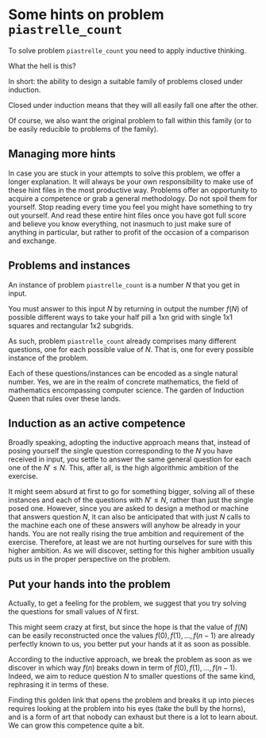# Some hints on problem `piastrelle_count`

To solve problem `piastrelle_count` you need to apply inductive thinking.

What the hell is this?

In short: the ability to design a suitable family of problems closed under induction.


Closed under induction means that they will all easily fall one after the other.

Of course, we also want the original problem to fall within this family (or to be easily reducible to problems of the family).

## Managing more hints

In case you are stuck in your attempts to solve this problem, we offer a longer explanation. It will always be your own responsibility to make use of these hint files in the most productive way. Problems offer an opportunity to acquire a competence or grab a general methodology. Do not spoil them for yourself. Stop reading every time you feel you might have something to try out yourself. And read these entire hint files once you have got full score and believe you know everything, not inasmuch to just make sure of anything in particular, but rather to profit of the occasion of a comparison and exchange.

## Problems and instances

An instance of problem `piastrelle_count` is a number $N$ that you get in input.

You must answer to this input $N$ by returning in output the number $f(N)$ of possible different ways to take your half pill a 1xn grid with single 1x1 squares and rectangular 1x2 subgrids.

As such, problem `piastrelle_count` already comprises many different questions, one for each possible value of $N$. That is, one for every possible instance of the problem.

Each of these questions/instances can be encoded as a single natural number. Yes, we are in the realm of concrete mathematics, the field of mathematics encompassing computer science. The garden of Induction Queen that rules over these lands. 

## Induction as an active competence

Broadly speaking, adopting the inductive approach means that, instead of posing yourself the single question corresponding to the $N$ you have received in input, you settle to answer the same general question for each one of the $N'\leq N$. This, after all, is the high algorithmic ambition of the exercise.

It might seem absurd at first to go for something bigger, solving all of these instances and each of the questions with $N'\leq N$, rather than just the single posed one. However, since you are asked to design a method or machine that answers question $N$, it can also be anticipated that with just $N$ calls to the machine each one of these answers will anyhow be already in your hands. You are not really rising the true ambition and requirement of the exercise. Therefore, at least we are not hurting ourselves for sure with this higher ambition. As we will discover, setting for this higher ambition usually puts us in the proper perspective on the problem.

## Put your hands into the problem

Actually, to get a feeling for the problem, we suggest that you try solving the questions for small values of $N$ first. 

This might seem crazy at first, but since the hope is that the value of $f(N)$ can be easily reconstructed once the values $f(0), f(1), ..., f(n-1)$ are already perfectly known to us, you better put your hands at it as soon as possible.

According to the inductive approach, we break the problem as soon as we discover in which way $f(n)$ breaks down in term of $f(0), f(1), ..., f(n-1)$. Indeed, we aim to reduce question $N$ to smaller questions of the same kind, rephrasing it in terms of these.

Finding this golden link that opens the problem and breaks it up into pieces requires looking at the problem into his eyes (take the bull by the horns), and is a form of art that nobody can exhaust but there is a lot to learn about. We can grow this competence quite a bit.

